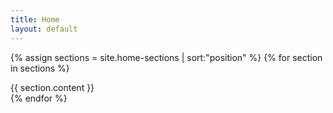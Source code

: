 ```yaml
---
title: Home
layout: default
---
```


{% assign sections = site.home-sections | sort:"position" %}
{% for section in sections %}
<section class="section u-vertical-space" id="{{ section.title | downcase }}">
  {{ section.content }}
</section>
{% endfor %}
